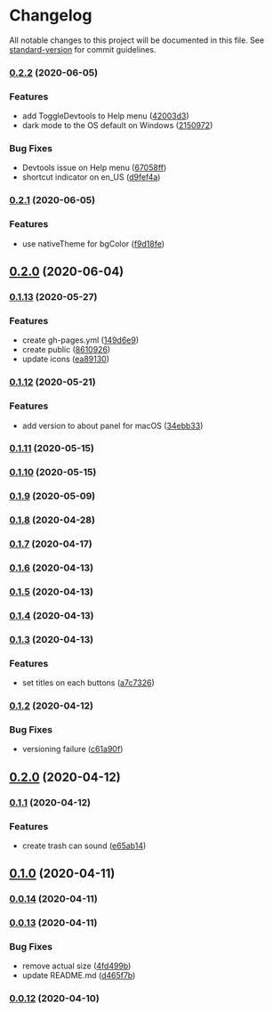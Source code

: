 # Changelog

All notable changes to this project will be documented in this file. See [standard-version](https://github.com/conventional-changelog/standard-version) for commit guidelines.

### [0.2.2](https://github.com/sprout2000/leafview/compare/v0.2.1...v0.2.2) (2020-06-05)


### Features

* add ToggleDevtools to Help menu ([42003d3](https://github.com/sprout2000/leafview/commit/42003d39b432fc53983135ba5a6365269f6985ba))
* dark mode to the OS default on Windows ([2150972](https://github.com/sprout2000/leafview/commit/2150972abfd7f96f0b72c6b7fb0caff7d559d9ec))


### Bug Fixes

* Devtools issue on Help menu ([67058ff](https://github.com/sprout2000/leafview/commit/67058ff4d433eb3cabdc96a43b6cb54295ea6b32))
* shortcut indicator on en_US ([d9fef4a](https://github.com/sprout2000/leafview/commit/d9fef4aecdcabe99a91cd1ba200355d55004b816))

### [0.2.1](https://github.com/sprout2000/lessview/compare/v0.2.0...v0.2.1) (2020-06-05)


### Features

* use nativeTheme for bgColor ([f9d18fe](https://github.com/sprout2000/lessview/commit/f9d18fe2bf6622aafea70fe7dc0b957ddb667f24))

## [0.2.0](https://github.com/sprout2000/lessview/compare/v0.1.13...v0.2.0) (2020-06-04)

### [0.1.13](https://github.com/sprout2000/lessview/compare/v0.1.12...v0.1.13) (2020-05-27)


### Features

* create gh-pages.yml ([149d6e9](https://github.com/sprout2000/lessview/commit/149d6e9fdf78a5c0fff9172bb69acb0ce7660344))
* create public ([8610926](https://github.com/sprout2000/lessview/commit/8610926103e7d7e6a83276178fde14c049db2f97))
* update icons ([ea89130](https://github.com/sprout2000/lessview/commit/ea891302d542da2ae07192bc043f4ff07e0362e3))

### [0.1.12](https://github.com/sprout2000/lessview/compare/v0.1.11...v0.1.12) (2020-05-21)


### Features

* add version to about panel for macOS ([34ebb33](https://github.com/sprout2000/lessview/commit/34ebb33b32201ab28395de18ce3ee78e44572510))

### [0.1.11](https://github.com/sprout2000/lessview/compare/v0.1.10...v0.1.11) (2020-05-15)

### [0.1.10](https://github.com/sprout2000/lessview/compare/v0.1.9...v0.1.10) (2020-05-15)

### [0.1.9](https://github.com/sprout2000/lessview/compare/v0.1.8...v0.1.9) (2020-05-09)

### [0.1.8](https://github.com/sprout2000/lessview/compare/v0.1.7...v0.1.8) (2020-04-28)

### [0.1.7](https://github.com/sprout2000/lessview/compare/v0.1.6...v0.1.7) (2020-04-17)

### [0.1.6](https://github.com/sprout2000/lessview/compare/v0.1.5...v0.1.6) (2020-04-13)

### [0.1.5](https://github.com/sprout2000/lessview/compare/v0.1.4...v0.1.5) (2020-04-13)

### [0.1.4](https://github.com/sprout2000/lessview/compare/v0.1.3...v0.1.4) (2020-04-13)

### [0.1.3](https://github.com/sprout2000/lessview/compare/v0.1.2...v0.1.3) (2020-04-13)


### Features

* set titles on each buttons ([a7c7326](https://github.com/sprout2000/lessview/commit/a7c7326a6ce4f210576e5c527b59d42d34711b12))

### [0.1.2](https://github.com/sprout2000/lessview/compare/v0.1.1...v0.1.2) (2020-04-12)


### Bug Fixes

* versioning failure ([c61a90f](https://github.com/sprout2000/lessview/commit/c61a90f86f8516db448b65f3cb9a4c581b26817e))

## [0.2.0](https://github.com/sprout2000/lessview/compare/v0.1.1...v0.2.0) (2020-04-12)

### [0.1.1](https://github.com/sprout2000/lessview/compare/v0.1.0...v0.1.1) (2020-04-12)


### Features

* create trash can sound ([e65ab14](https://github.com/sprout2000/lessview/commit/e65ab14874cc4248314ce16639247ddc57f27856))

## [0.1.0](https://github.com/sprout2000/lessview/compare/v0.0.14...v0.1.0) (2020-04-11)

### [0.0.14](https://github.com/sprout2000/lessview/compare/v0.0.13...v0.0.14) (2020-04-11)

### [0.0.13](https://github.com/sprout2000/lessview/compare/v0.0.12...v0.0.13) (2020-04-11)


### Bug Fixes

* remove actual size ([4fd499b](https://github.com/sprout2000/lessview/commit/4fd499b73b689797f53002c39b3ceaf2ebc725fe))
* update README.md ([d465f7b](https://github.com/sprout2000/lessview/commit/d465f7b2ad9428ac0f72e669a1dca0e1be390d60))

### [0.0.12](https://github.com/sprout2000/lessview/compare/v0.0.11...v0.0.12) (2020-04-10)
